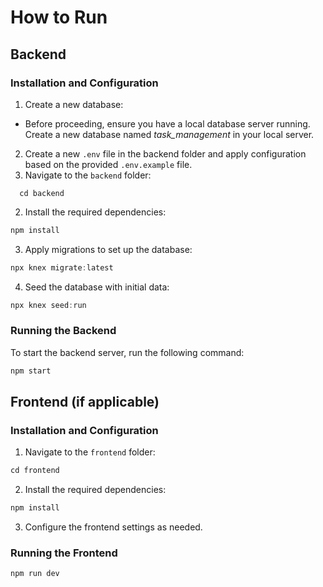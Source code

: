 # How to Run

## Backend

### Installation and Configuration
1. Create a new database:
- Before proceeding, ensure you have a local database server running. Create a new database named *task_management* in your local server.
2. Create a new `.env` file in the backend folder and apply configuration based on the provided `.env.example` file.
3. Navigate to the `backend` folder:
```
  cd backend
```
2. Install the required dependencies:
```c
npm install
```
3. Apply migrations to set up the database:
```c
npx knex migrate:latest
```
4. Seed the database with initial data:
```c
npx knex seed:run
```
### Running the Backend
To start the backend server, run the following command:
```c
npm start
```

## Frontend (if applicable)

### Installation and Configuration

1. Navigate to the `frontend` folder:
```c
cd frontend
```
2. Install the required dependencies:
```c
npm install
```
3. Configure the frontend settings as needed.

### Running the Frontend
```c
npm run dev
```
